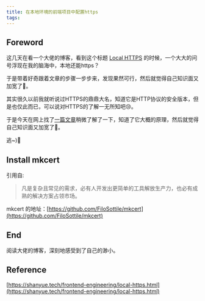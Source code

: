 ```yaml
---
title: 在本地环境的前端项目中配置https
tags:
---
```


## Foreword

这几天在看一个大佬的博客，看到这个标题 [Local HTTPS](https://shanyue.tech/frontend-engineering/local-https.html) 的时候，一个大大的问号浮现在我的脑海中，本地还能https？

于是带着好奇跟着文章的步骤一步步来，发现果然可行，然后就觉得自己知识面又加宽了:muscle:。

其实很久以前我就听说过HTTPS的鼎鼎大名，知道它是HTTP协议的安全版本，但是也仅此而已，可以说对HTTPS的了解一无所知吧:cry:。

于是今天在网上找了[一篇文章](https://juejin.cn/post/6925296374628122632)稍微了解了一下，知道了它大概的原理，然后就觉得自己知识面又加宽了:muscle:。

逃~):running:

## Install mkcert

引用自:
> 凡是复杂且常见的需求，必有人开发出更简单的工具解放生产力，也必有成熟的解决方案占领市场。

mkcert 的地址：[https://github.com/FiloSottile/mkcert](https://github.com/FiloSottile/mkcert)

















## End

阅读大佬的博客，深刻地感受到了自己的渺小。

## Reference

[https://shanyue.tech/frontend-engineering/local-https.html](https://shanyue.tech/frontend-engineering/local-https.html)



